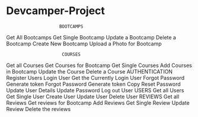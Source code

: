 # Devcamper-Project
                        BOOTCAMPS
Get All Bootcamps
Get Single Bootcamp
Update a Bootcamp
Delete a Bootcamp
Create New Bootcamp
Upload a Photo for Bootcamp

                         COURSES
Get all Courses
Get Courses for Bootcamp
Get Single Courses
Add Courses in Bootcamp
Update the Course
Delete a Course
                    AUTHENTICATION
Register Users
Login User
Get the Currently Login User
Forgot Password Generate token
Forgot Password Generate token Copy
Reset Password
Update User Details
Update Password
Log out User
                        USERS
Get all Users
Get Single User
Create User
Update User
Delete User
                       REVIEWS
Get all Reviews
Get reviews for Bootcamp
Add Reviews
Get Single Review
Update Review
Delete the reviews
